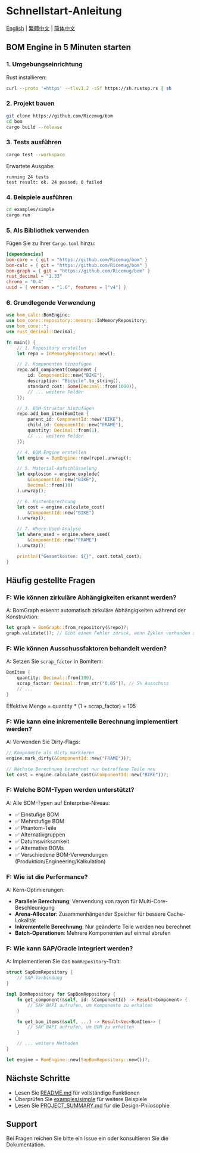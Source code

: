 # Schnellstart-Anleitung

[English](../QUICKSTART.md) | [繁體中文](./QUICKSTART.zh-TW.md) | [简体中文](./QUICKSTART.zh-CN.md)

## BOM Engine in 5 Minuten starten

### 1. Umgebungseinrichtung

Rust installieren:
```bash
curl --proto '=https' --tlsv1.2 -sSf https://sh.rustup.rs | sh
```

### 2. Projekt bauen

```bash
git clone https://github.com/Ricemug/bom
cd bom
cargo build --release
```

### 3. Tests ausführen

```bash
cargo test --workspace
```

Erwartete Ausgabe:
```
running 24 tests
test result: ok. 24 passed; 0 failed
```

### 4. Beispiele ausführen

```bash
cd examples/simple
cargo run
```

### 5. Als Bibliothek verwenden

Fügen Sie zu Ihrer `Cargo.toml` hinzu:

```toml
[dependencies]
bom-core = { git = "https://github.com/Ricemug/bom" }
bom-calc = { git = "https://github.com/Ricemug/bom" }
bom-graph = { git = "https://github.com/Ricemug/bom" }
rust_decimal = "1.33"
chrono = "0.4"
uuid = { version = "1.6", features = ["v4"] }
```

### 6. Grundlegende Verwendung

```rust
use bom_calc::BomEngine;
use bom_core::repository::memory::InMemoryRepository;
use bom_core::*;
use rust_decimal::Decimal;

fn main() {
    // 1. Repository erstellen
    let repo = InMemoryRepository::new();

    // 2. Komponenten hinzufügen
    repo.add_component(Component {
        id: ComponentId::new("BIKE"),
        description: "Bicycle".to_string(),
        standard_cost: Some(Decimal::from(1000)),
        // ... weitere Felder
    });

    // 3. BOM-Struktur hinzufügen
    repo.add_bom_item(BomItem {
        parent_id: ComponentId::new("BIKE"),
        child_id: ComponentId::new("FRAME"),
        quantity: Decimal::from(1),
        // ... weitere Felder
    });

    // 4. BOM Engine erstellen
    let engine = BomEngine::new(repo).unwrap();

    // 5. Material-Aufschlüsselung
    let explosion = engine.explode(
        &ComponentId::new("BIKE"),
        Decimal::from(10)
    ).unwrap();

    // 6. Kostenberechnung
    let cost = engine.calculate_cost(
        &ComponentId::new("BIKE")
    ).unwrap();

    // 7. Where-Used-Analyse
    let where_used = engine.where_used(
        &ComponentId::new("FRAME")
    ).unwrap();

    println!("Gesamtkosten: ${}", cost.total_cost);
}
```

## Häufig gestellte Fragen

### F: Wie können zirkuläre Abhängigkeiten erkannt werden?

A: BomGraph erkennt automatisch zirkuläre Abhängigkeiten während der Konstruktion:

```rust
let graph = BomGraph::from_repository(&repo)?;
graph.validate()?; // Gibt einen Fehler zurück, wenn Zyklen vorhanden sind
```

### F: Wie können Ausschussfaktoren behandelt werden?

A: Setzen Sie `scrap_factor` in BomItem:

```rust
BomItem {
    quantity: Decimal::from(100),
    scrap_factor: Decimal::from_str("0.05")?, // 5% Ausschuss
    // ...
}
```

Effektive Menge = quantity * (1 + scrap_factor) = 105

### F: Wie kann eine inkrementelle Berechnung implementiert werden?

A: Verwenden Sie Dirty-Flags:

```rust
// Komponente als dirty markieren
engine.mark_dirty(&ComponentId::new("FRAME"))?;

// Nächste Berechnung berechnet nur betroffene Teile neu
let cost = engine.calculate_cost(&ComponentId::new("BIKE"))?;
```

### F: Welche BOM-Typen werden unterstützt?

A: Alle BOM-Typen auf Enterprise-Niveau:

- ✅ Einstufige BOM
- ✅ Mehrstufige BOM
- ✅ Phantom-Teile
- ✅ Alternativgruppen
- ✅ Datumswirksamkeit
- ✅ Alternative BOMs
- ✅ Verschiedene BOM-Verwendungen (Produktion/Engineering/Kalkulation)

### F: Wie ist die Performance?

A: Kern-Optimierungen:

- **Parallele Berechnung**: Verwendung von rayon für Multi-Core-Beschleunigung
- **Arena-Allocator**: Zusammenhängender Speicher für bessere Cache-Lokalität
- **Inkrementelle Berechnung**: Nur geänderte Teile werden neu berechnet
- **Batch-Operationen**: Mehrere Komponenten auf einmal abrufen

### F: Wie kann SAP/Oracle integriert werden?

A: Implementieren Sie das `BomRepository`-Trait:

```rust
struct SapBomRepository {
    // SAP-Verbindung
}

impl BomRepository for SapBomRepository {
    fn get_component(&self, id: &ComponentId) -> Result<Component> {
        // SAP BAPI aufrufen, um Komponente zu erhalten
    }

    fn get_bom_items(&self, ...) -> Result<Vec<BomItem>> {
        // SAP BAPI aufrufen, um BOM zu erhalten
    }

    // ... weitere Methoden
}

let engine = BomEngine::new(SapBomRepository::new())?;
```

## Nächste Schritte

- Lesen Sie [README.md](README.md) für vollständige Funktionen
- Überprüfen Sie [examples/simple](examples/simple) für weitere Beispiele
- Lesen Sie [PROJECT_SUMMARY.md](PROJECT_SUMMARY.md) für die Design-Philosophie

## Support

Bei Fragen reichen Sie bitte ein Issue ein oder konsultieren Sie die Dokumentation.
